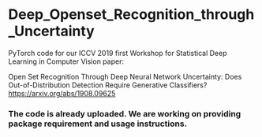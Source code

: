 # Deep_Openset_Recognition_through_Uncertainty

PyTorch code for our ICCV 2019 first Workshop for Statistical Deep Learning in Computer Vision paper: 

Open Set Recognition Through Deep Neural Network Uncertainty: Does Out-of-Distribution Detection Require Generative Classifiers?  https://arxiv.org/abs/1908.09625

### The code is already uploaded. We are working on providing package requirement and usage instructions.